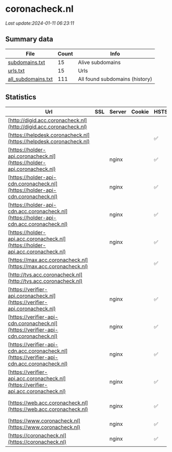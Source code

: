 # coronacheck.nl
*Last update:2024-01-11 06:23:11*
## Summary data
| File       | Count | Info |
|------------|-------|------|
|[subdomains.txt](/data/coronacheck/subdomains.txt)|15|Alive subdomains|
|[urls.txt](/data/coronacheck/urls.txt)|15|Urls|
|[all_subdomains.txt](/data/coronacheck/all_subdomains.txt)|111|All found subdomains (history)|
## Statistics
| Url | SSL | Server | Cookie | HSTS | CSP | XFO | XXP | RP | Tech |
|------------|-------|------|------|------|------|------|------|------|------|
|[http://digid.acc.coronacheck.nl](http://digid.acc.coronacheck.nl)| | | | | | | |:white_check_mark: ||
|[https://helpdesk.coronacheck.nl](https://helpdesk.coronacheck.nl)| || |:white_check_mark: | |:white_check_mark: |:white_check_mark: |:white_check_mark: |HSTS|
|[https://holder-api.coronacheck.nl](https://holder-api.coronacheck.nl)| |nginx| |:white_check_mark: |:white_check_mark: |:white_check_mark: |:white_check_mark: |HSTS Nginx|
|[https://holder-api-cdn.coronacheck.nl](https://holder-api-cdn.coronacheck.nl)| |nginx| |:white_check_mark: |:white_check_mark: |:white_check_mark: |:white_check_mark: |HSTS Nginx|
|[https://holder-api-cdn.acc.coronacheck.nl](https://holder-api-cdn.acc.coronacheck.nl)| |nginx| |:white_check_mark: |:white_check_mark: | |:white_check_mark: |HSTS Nginx|
|[https://holder-api.acc.coronacheck.nl](https://holder-api.acc.coronacheck.nl)| |nginx| |:white_check_mark: |:white_check_mark: | |:white_check_mark: |HSTS Nginx|
|[https://max.acc.coronacheck.nl](https://max.acc.coronacheck.nl)| || |:white_check_mark: |:warning: |:white_check_mark: | |:white_check_mark: |Basic HSTS|
|[http://tvs.acc.coronacheck.nl](http://tvs.acc.coronacheck.nl)| | | | | | | |:white_check_mark: ||
|[https://verifier-api.coronacheck.nl](https://verifier-api.coronacheck.nl)| |nginx| |:white_check_mark: |:white_check_mark: |:white_check_mark: |:white_check_mark: |HSTS Nginx|
|[https://verifier-api-cdn.coronacheck.nl](https://verifier-api-cdn.coronacheck.nl)| |nginx| |:white_check_mark: |:white_check_mark: |:white_check_mark: |:white_check_mark: |HSTS Nginx|
|[https://verifier-api-cdn.acc.coronacheck.nl](https://verifier-api-cdn.acc.coronacheck.nl)| |nginx| |:white_check_mark: |:white_check_mark: | |:white_check_mark: |HSTS Nginx|
|[https://verifier-api.acc.coronacheck.nl](https://verifier-api.acc.coronacheck.nl)| |nginx| |:white_check_mark: |:white_check_mark: |:white_check_mark: |:white_check_mark: |HSTS Nginx|
|[https://web.acc.coronacheck.nl](https://web.acc.coronacheck.nl)| |nginx| |:white_check_mark: |:warning: |:white_check_mark: | |:white_check_mark: |Basic HSTS Nginx|
|[https://www.coronacheck.nl](https://www.coronacheck.nl)| |nginx| |:white_check_mark: |:warning: |:white_check_mark: |:white_check_mark: |:white_check_mark: |HSTS Nginx|
|[https://coronacheck.nl](https://coronacheck.nl)| |nginx| |:white_check_mark: |:warning: |:white_check_mark: |:white_check_mark: |:white_check_mark: |HSTS Nginx|